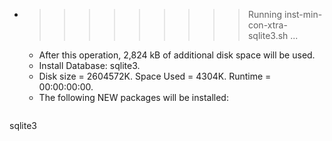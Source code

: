 * >>>>>>>>> Running inst-min-con-xtra-sqlite3.sh ...
  * After this operation, 2,824 kB of additional disk space will be used.
  * Install Database: sqlite3.
  * Disk size = 2604572K. Space Used = 4304K. Runtime = 00:00:00:00.
  * The following NEW packages will be installed:
  ```bash
sqlite3
  ```
